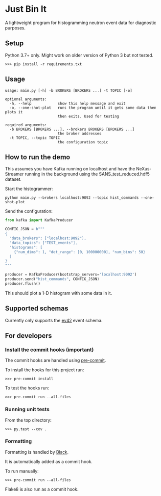 # Just Bin It

A lightweight program for histogramming neutron event data for diagnostic purposes.

## Setup
Python 3.7+ only. Might work on older version of Python 3 but not tested.

```
>>> pip install -r requirements.txt
```

## Usage

```
usage: main.py [-h] -b BROKERS [BROKERS ...] -t TOPIC [-o]

optional arguments:
  -h, --help            show this help message and exit
  -o, --one-shot-plot   runs the program until it gets some data then plots it
                        then exits. Used for testing

required arguments:
  -b BROKERS [BROKERS ...], --brokers BROKERS [BROKERS ...]
                        the broker addresses
  -t TOPIC, --topic TOPIC
                        the configuration topic
```


## How to run the demo
This assumes you have Kafka running on localhost and have the NeXus-Streamer
running in the background using the SANS_test_reduced.hdf5 dataset.

Start the histogrammer:
```
python main.py --brokers localhost:9092 --topic hist_commands --one-shot-plot
```

Send the configuration:

```python
from kafka import KafkaProducer

CONFIG_JSON = b"""
{
  "data_brokers": ["localhost:9092"],
  "data_topics": ["TEST_events"],
  "histograms": [
    {"num_dims": 1, "det_range": [0, 100000000], "num_bins": 50}
  ]
}
"""

producer = KafkaProducer(bootstrap_servers='localhost:9092')
producer.send("hist_commands", CONFIG_JSON)
producer.flush()
```

This should plot a 1-D histogram with some data in it.

## Supported schemas

Currently only supports the [ev42](https://github.com/ess-dmsc/streaming-data-types) event schema.

## For developers

### Install the commit hooks (important)
The commit hooks are handled using [pre-commit](https://pre-commit.com).

To install the hooks for this project run:
```
>>> pre-commit install
```

To test the hooks run:
```
>>> pre-commit run --all-files
```

### Running unit tests
From the top directory:
```
>>> py.test --cov .
```

### Formatting
Formatting is handled by [Black](https://black.readthedocs.io/en/stable/).

It is automatically added as a commit hook.

To run manually:
```
>>> pre-commit run --all-files
```

Flake8 is also run as a commit hook.
